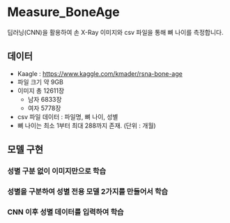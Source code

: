 # Measure_BoneAge
딥러닝(CNN)을 활용하여 손 X-Ray 이미지와 csv 파일을 통해 뼈 나이를 측정합니다.

## 데이터
- Kaagle : https://www.kaggle.com/kmader/rsna-bone-age
- 파일 크기 약 9GB
- 이미지 총 12611장
  - 남자 6833장
  - 여자 5778장
- csv 파일 데이터 : 파일명, 뼈 나이, 성별
- 뼈 나이는 최소 1부터 최대 288까지 존재. (단위 : 개월)

## 모델 구현

### 성별 구분 없이 이미지만으로 학습

### 성별을 구분하여 성별 전용 모델 2가지를 만들어서 학습

### CNN 이후 성별 데이터를 입력하여 학습
